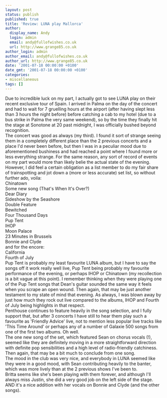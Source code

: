 ```yaml
---
layout: post
status: publish
published: true
title: 'Review: LUNA play Mallorca'
author:
  display_name: Andy
  login: admin
  email: andy@fullofwishes.co.uk
  url: http://www.grange85.co.uk
author_login: admin
author_email: andy@fullofwishes.co.uk
author_url: http://www.grange85.co.uk
date: '2001-07-18 00:00:00 +0100'
date_gmt: '2001-07-18 00:00:00 +0100'
categories:
- miscellaneous
tags: []
---
```

<p>Due to incredible luck on my part, I actually got to see LUNA play on their recent exclusive tour of Spain. I arrived in Palma on the day of the concert and had to wait for 7 gruelling hours at the airport (after having slept less than 3 hours the night before) before catching a cab to my hotel (due to a bus strike in Palma the very same weekend), so by the time they finally hit the stage at Sonotone at 20 past midnight, I was officially bushed beyond recognition.<br />The concert was good as always (my third). I found it sort of strange seeing them in a completely different place than the 2 previous concerts and a place I'd never been before, but then I was in a peculiar mood due to aforementioned bushiness and had reached a point where I found more or less everything strange. For the same reason, any sort of record of events on my part would more than likely belie the actual state of the evening.<br />However, I did feel a certain obligation as a list member to do my fair share of trainspotting and jot down a (more or less accurate) set list, so without further ado, voila:<br />Chinatown<br />Some new song (That's When It's Over?)<br />Dear Diary<br />Sideshow by the Seashore<br />Double Feature<br />Bewitched<br />Four Thousand Days<br />Pup Tent<br />IHOP<br />Moon Palace<br />23 Minutes in Brussels<br />Bonnie and Clyde<br />and for the encore:<br />California<br />Fourth of July<br />Pup Tent is probably my least favourite LUNA album, but I have to say the songs off it work really well live, Pup Tent being probably my favourite performance of the evening, or perhaps IHOP or Chinatown (my recollection is a bit vague at this point). I remember thinking when they were playing one of the Pup Tent songs that Dean's guitar sounded the same way it feels when you scrape an open wound. Then again, that may be just another testament to my state of mind that evening. As always, I was blown away by just how much they rock out live compared to the albums, IHOP and Fourth of July being highlights in that respect.<br />Penthouse continues to feature heavily in the song selection, and I fully support that, but after 3 concerts I have still to hear them play such a favourite as 'Friendly Advice' live, not to mention less popular live tracks like 'This Time Around' or perhaps any of a number of Galaxie 500 songs from one of the first two albums. Oh well.<br />The one new song of the set, which featured Sean on chorus vocals (!), seemed like they are definitely moving in a more straightforward direction with definite pop sensibilities and a high level of radio-friendly catchiness. Then again, that may be a bit much to conclude from one song. <br />The mood in the club was very nice, and everybody in LUNA seemed like they were in a good mood, with Sean contributing heavily to the banter, which was more lively than at the 2 previous shows I've been to. <br />Britta seems like she's been playing with them forever, and although I'll always miss Justin, she did a very good job on the left side of the stage. AND it's a nice addition with her vocals on Bonnie and Clyde (and the other songs).</p>
